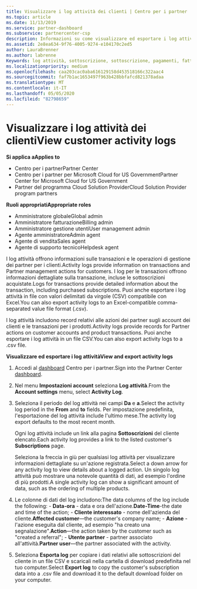 ```yaml
---
title: Visualizzare i log attività dei clienti | Centro per i partner
ms.topic: article
ms.date: 11/13/2019
ms.service: partner-dashboard
ms.subservice: partnercenter-csp
description: Informazioni su come visualizzare ed esportare i log attività per ottenere informazioni sulle transazioni degli account del cliente e altre attività di gestione dei partner correlate ai clienti.
ms.assetid: 2e8ea634-9f76-4005-9274-e104170c2ed5
author: LauraBrenner
ms.author: labrenne
Keywords: log attività, sottoscrizione, sottoscrizione, pagamenti, fatturazione, transazioni
ms.localizationpriority: medium
ms.openlocfilehash: caa203cac0aba616129158d453518166c322aac4
ms.sourcegitcommit: faf7b1ac1653497f963b428bbfafcd821378adaa
ms.translationtype: MT
ms.contentlocale: it-IT
ms.lasthandoff: 05/05/2020
ms.locfileid: "82798659"
---
```

# <a name="view-customer-activity-logs"></a><span data-ttu-id="2b3cf-104">Visualizzare i log attività dei clienti</span><span class="sxs-lookup"><span data-stu-id="2b3cf-104">View customer activity logs</span></span>

<span data-ttu-id="2b3cf-105">**Si applica a**</span><span class="sxs-lookup"><span data-stu-id="2b3cf-105">**Applies to**</span></span>

- <span data-ttu-id="2b3cf-106">Centro per i partner</span><span class="sxs-lookup"><span data-stu-id="2b3cf-106">Partner Center</span></span>
- <span data-ttu-id="2b3cf-107">Centro per i partner per Microsoft Cloud for US Government</span><span class="sxs-lookup"><span data-stu-id="2b3cf-107">Partner Center for Microsoft Cloud for US Government</span></span>
- <span data-ttu-id="2b3cf-108">Partner del programma Cloud Solution Provider</span><span class="sxs-lookup"><span data-stu-id="2b3cf-108">Cloud Solution Provider program partners</span></span>

<span data-ttu-id="2b3cf-109">**Ruoli appropriati**</span><span class="sxs-lookup"><span data-stu-id="2b3cf-109">**Appropriate roles**</span></span>

- <span data-ttu-id="2b3cf-110">Amministratore globale</span><span class="sxs-lookup"><span data-stu-id="2b3cf-110">Global admin</span></span>
- <span data-ttu-id="2b3cf-111">Amministratore fatturazione</span><span class="sxs-lookup"><span data-stu-id="2b3cf-111">Billing admin</span></span>
- <span data-ttu-id="2b3cf-112">Amministratore gestione utenti</span><span class="sxs-lookup"><span data-stu-id="2b3cf-112">User management admin</span></span>
- <span data-ttu-id="2b3cf-113">Agente amministratore</span><span class="sxs-lookup"><span data-stu-id="2b3cf-113">Admin agent</span></span>
- <span data-ttu-id="2b3cf-114">Agente di vendita</span><span class="sxs-lookup"><span data-stu-id="2b3cf-114">Sales agent</span></span>
- <span data-ttu-id="2b3cf-115">Agente di supporto tecnico</span><span class="sxs-lookup"><span data-stu-id="2b3cf-115">Helpdesk agent</span></span>

<span data-ttu-id="2b3cf-116">I log attività offrono informazioni sulle transazioni e le operazioni di gestione dei partner per i clienti.</span><span class="sxs-lookup"><span data-stu-id="2b3cf-116">Activity logs provide information on transactions and Partner management actions for customers.</span></span> <span data-ttu-id="2b3cf-117">I log per le transazioni offrono informazioni dettagliate sulla transazione, incluse le sottoscrizioni acquistate.</span><span class="sxs-lookup"><span data-stu-id="2b3cf-117">Logs for transactions provide detailed information about the transaction, including purchased subscriptions.</span></span> <span data-ttu-id="2b3cf-118">Puoi anche esportare i log attività in file con valori delimitati da virgole (CSV) compatibile con Excel.</span><span class="sxs-lookup"><span data-stu-id="2b3cf-118">You can also export activity logs to an Excel-compatible comma-separated value file format (.csv).</span></span>

<span data-ttu-id="2b3cf-119">I log attività includono record relativi alle azioni dei partner sugli account dei clienti e le transazioni per i prodotti.</span><span class="sxs-lookup"><span data-stu-id="2b3cf-119">Activity logs provide records for Partner actions on customer accounts and product transactions.</span></span> <span data-ttu-id="2b3cf-120">Puoi anche esportare i log attività in un file CSV.</span><span class="sxs-lookup"><span data-stu-id="2b3cf-120">You can also export activity logs to a .csv file.</span></span>

<span data-ttu-id="2b3cf-121">**Visualizzare ed esportare i log attività**</span><span class="sxs-lookup"><span data-stu-id="2b3cf-121">**View and export activity logs**</span></span>

1. <span data-ttu-id="2b3cf-122">Accedi al [dashboard](https://partner.microsoft.com/dashboard) Centro per i partner.</span><span class="sxs-lookup"><span data-stu-id="2b3cf-122">Sign into the Partner Center [dashboard](https://partner.microsoft.com/dashboard).</span></span>

2. <span data-ttu-id="2b3cf-123">Nel menu **Impostazioni account** seleziona **Log attività**.</span><span class="sxs-lookup"><span data-stu-id="2b3cf-123">From the **Account settings** menu, select **Activity Log**.</span></span>
2.  <span data-ttu-id="2b3cf-124">Seleziona il periodo del log attività nei campi **Da** e **a**.</span><span class="sxs-lookup"><span data-stu-id="2b3cf-124">Select the activity log period in the **From** and **to** fields.</span></span> <span data-ttu-id="2b3cf-125">Per impostazione predefinita, l'esportazione del log attività include l'ultimo mese.</span><span class="sxs-lookup"><span data-stu-id="2b3cf-125">The activity log export defaults to the most recent month.</span></span>

    <span data-ttu-id="2b3cf-126">Ogni log attività include un link alla pagina **Sottoscrizioni** del cliente elencato.</span><span class="sxs-lookup"><span data-stu-id="2b3cf-126">Each activity log provides a link to the listed customer's **Subscriptions** page.</span></span>

    <span data-ttu-id="2b3cf-127">Seleziona la freccia in giù per qualsiasi log attività per visualizzare informazioni dettagliate su un'azione registrata.</span><span class="sxs-lookup"><span data-stu-id="2b3cf-127">Select a down arrow for any activity log to view details about a logged action.</span></span> <span data-ttu-id="2b3cf-128">Un singolo log attività può mostrare una notevole quantità di dati, ad esempio l'ordine di più prodotti.</span><span class="sxs-lookup"><span data-stu-id="2b3cf-128">A single activity log can show a significant amount of data, such as the ordering of multiple products.</span></span>

3.   <span data-ttu-id="2b3cf-129">Le colonne di dati del log includono:</span><span class="sxs-lookup"><span data-stu-id="2b3cf-129">The data columns of the log include the following:</span></span>
    -   <span data-ttu-id="2b3cf-130">**Data-ora** - data e ora dell'azione.</span><span class="sxs-lookup"><span data-stu-id="2b3cf-130">**Date-Time**-the date and time of the action;</span></span>
    -   <span data-ttu-id="2b3cf-131">**Cliente interessato** - nome dell'azienda del cliente.</span><span class="sxs-lookup"><span data-stu-id="2b3cf-131">**Affected customer**—the customer's company name;</span></span>
    -   <span data-ttu-id="2b3cf-132">**Azione** - l'azione eseguita dal cliente, ad esempio "ha creato una segnalazione".</span><span class="sxs-lookup"><span data-stu-id="2b3cf-132">**Action**—the action taken by the customer such as "created a referral";</span></span>
    -   <span data-ttu-id="2b3cf-133">**Utente partner** - partner associato all'attività.</span><span class="sxs-lookup"><span data-stu-id="2b3cf-133">**Partner user**—the partner associated with the activity.</span></span>

4.  <span data-ttu-id="2b3cf-134">Seleziona **Esporta log** per copiare i dati relativi alle sottoscrizioni del cliente in un file CSV e scaricali nella cartella di download predefinita nel tuo computer.</span><span class="sxs-lookup"><span data-stu-id="2b3cf-134">Select **Export log** to copy the customer's subscription data into a .csv file and download it to the default download folder on your computer.</span></span>
    
 

 



